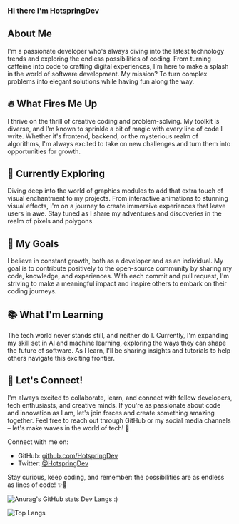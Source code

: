 ### Hi there I'm HotspringDev

## About Me
I'm a passionate developer who's always diving into the latest technology trends and exploring the endless possibilities of coding. From turning caffeine into code to crafting digital experiences, I'm here to make a splash in the world of software development. My mission? To turn complex problems into elegant solutions while having fun along the way.

## 🔥 What Fires Me Up
I thrive on the thrill of creative coding and problem-solving. My toolkit is diverse, and I'm known to sprinkle a bit of magic with every line of code I write. Whether it's frontend, backend, or the mysterious realm of algorithms, I'm always excited to take on new challenges and turn them into opportunities for growth.

## 🌌 Currently Exploring
Diving deep into the world of graphics modules to add that extra touch of visual enchantment to my projects. From interactive animations to stunning visual effects, I'm on a journey to create immersive experiences that leave users in awe. Stay tuned as I share my adventures and discoveries in the realm of pixels and polygons.

## 🚀 My Goals
I believe in constant growth, both as a developer and as an individual. My goal is to contribute positively to the open-source community by sharing my code, knowledge, and experiences. With each commit and pull request, I'm striving to make a meaningful impact and inspire others to embark on their coding journeys.

## 📚 What I'm Learning
The tech world never stands still, and neither do I. Currently, I'm expanding my skill set in AI and machine learning, exploring the ways they can shape the future of software. As I learn, I'll be sharing insights and tutorials to help others navigate this exciting frontier.

## 🌟 Let's Connect!
I'm always excited to collaborate, learn, and connect with fellow developers, tech enthusiasts, and creative minds. If you're as passionate about code and innovation as I am, let's join forces and create something amazing together. Feel free to reach out through GitHub or my social media channels – let's make waves in the world of tech! 🌊

Connect with me on:
- GitHub: [github.com/HotspringDev](https://github.com/hotspringGG)
- Twitter: [@HotspringDev](https://twitter.com/HotspringDev)

Stay curious, keep coding, and remember: the possibilities are as endless as lines of code! ✨🚀

![Anurag's GitHub stats](https://github-readme-stats.vercel.app/api?username=hotspringGG&show_icons=true&theme=dracula)
Dev Langs :)

![Top Langs](https://github-readme-stats.vercel.app/api/top-langs/?username=hotspringGG&layout=compact)

